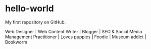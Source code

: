 hello-world
===========

My first repository on GitHub.

Web Designer | Web Content Writer | Blogger | SEO & Social Media Management Practitioner | Loves puppies | Foodie | Museum addict | Bookworm
